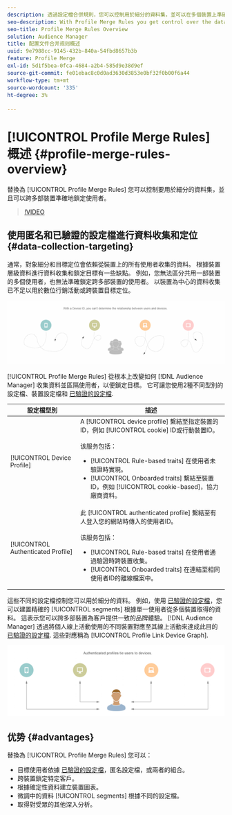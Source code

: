 ```yaml
---
description: 透過設定檔合併規則，您可以控制用於細分的資料集，並可以在多個裝置上準確地鎖定人員。
seo-description: With Profile Merge Rules you get control over the data sets used for segmentation and can target a person accurately across multiple devices.
seo-title: Profile Merge Rules Overview
solution: Audience Manager
title: 配置文件合并规则概述
uuid: 9e7988cc-9145-432b-840a-54fbd8657b3b
feature: Profile Merge
exl-id: 5d1f5bea-0fca-4684-a2b4-585d9e38d9ef
source-git-commit: fe01ebac8c0d0ad3630d3853e0bf32f0b00f6a44
workflow-type: tm+mt
source-wordcount: '335'
ht-degree: 3%

---
```


# [!UICONTROL Profile Merge Rules] 概述 {#profile-merge-rules-overview}

替換為 [!UICONTROL Profile Merge Rules] 您可以控制要用於細分的資料集，並且可以跨多部裝置準確地鎖定使用者。

>[!VIDEO](https://video.tv.adobe.com/v/28974)

## 使用匿名和已驗證的設定檔進行資料收集和定位 {#data-collection-targeting}

通常，對象細分和目標定位會依賴從裝置上的所有使用者收集的資料。 根據裝置層級資料進行資料收集和鎖定目標有一些缺點。 例如，您無法區分共用一部裝置的多個使用者，也無法準確鎖定跨多部裝置的使用者。 以裝置為中心的資料收集已不足以用於數位行銷活動或跨裝置目標定位。

![](assets/unauthenticated2.png)

[!UICONTROL Profile Merge Rules] 從根本上改變如何 [!DNL Audience Manager] 收集資料並區隔使用者，以便鎖定目標。 它可讓您使用2種不同型別的設定檔、裝置設定檔和 [已驗證的設定檔](../../reference/visitor-authentication-states.md).

| 設定檔型別 | 描述 |
|---|---|
| [!UICONTROL Device Profile] | A [!UICONTROL device profile] 繫結至指定裝置的ID，例如 [!UICONTROL cookie] ID或行動裝置ID。<br><br>该服务包括：<ul><li>[!UICONTROL Rule-based traits] 在使用者未驗證時實現。</li><li>[!UICONTROL Onboarded traits] 繫結至裝置ID，例如 [!UICONTROL cookie-based]，協力廠商資料。</li></ul> |
| [!UICONTROL Authenticated Profile] | 此 [!UICONTROL authenticated profile] 繫結至有人登入您的網站時傳入的使用者ID。<br><br>该服务包括：<ul><li>[!UICONTROL Rule-based traits] 在使用者通過驗證時跨裝置收集。</li><li>[!UICONTROL Onboarded traits] 在連結至相同使用者ID的離線檔案中。</li></ul> |

這些不同的設定檔控制您可以用於細分的資料。 例如，使用 [已驗證的設定檔](../../reference/visitor-authentication-states.md)，您可以建置精確的 [!UICONTROL segments] 根據單一使用者從多個裝置取得的資料。 這表示您可以跨多部裝置為客戶提供一致的品牌體驗。 [!DNL Audience Manager] 透過將個人線上活動使用的不同裝置對應至其線上活動來達成此目的 [已驗證的設定檔](../../reference/visitor-authentication-states.md). 這些對應稱為 [!UICONTROL Profile Link Device Graph].

![](assets/authenticated2.png)

## 优势 {#advantages}

替換為 [!UICONTROL Profile Merge Rules] 您可以：

* 目標使用者依據 [已驗證的設定檔](../../reference/visitor-authentication-states.md)，匿名設定檔，或兩者的組合。
* 跨裝置鎖定特定客戶。
* 根據確定性資料建立裝置圖表。
* 微調中的資料 [!UICONTROL segments] 根據不同的設定檔。
* 取得對受眾的其他深入分析。
